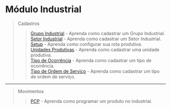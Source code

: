 # Módulo Industrial

> Cadastros
>> [Grupo Industrial](/modulos/industrial/cadastro/grupo-industrial/#grupo-industrial) - Aprenda como cadastrar um Grupo Industrial.    
>> [Setor Industrial](/modulos/industrial/cadastro/setor-industrial/#setor-industrial) - Aprenda como cadastrar um Setor Industrial.     
>> [Setup](/modulos/industrial/cadastro/setup/#setup-industrial) - Aprenda como configurar sua rota produtiva.   
>> [Unidades Produtivas](/modulos/industrial/cadastro/unidades-produtiva/#unidades-produtivas) - Aprenda como cadastrar uma unidade produtiva.   
>> [Tipo de Ocorrência](/modulos/industrial/cadastro/tipo-ocorrencia/#tipo-ocorrência) - Aprenda como cadastrar um tipo de ocorrência.   
>> [Tipo de Ordem de Serviço](/modulos/industrial/cadastro/tipo-ordem/#tipo-ordem) - Aprenda como cadastrar um tipo de ordem de serviço.   

---

> Movimentos
>> [PCP](/modulos/industrial/movimentos/pcp/#programando-itens) - Aprenda como programar um produto no industrial.
